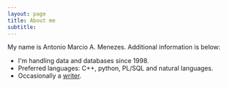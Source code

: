 ```yaml
---
layout: page
title: About me
subtitle:
---
```


My name is Antonio Marcio A. Menezes. Additional information is below:

- I'm handling data and databases since 1998.
- Preferred languages: C++, python, PL/SQL and natural languages.
- Occasionally a [writer](https://www.amazon.com.br/kindle-dbs/entity/author/B01AKKQMD8).
